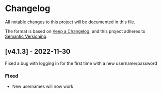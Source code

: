 # Changelog
All notable changes to this project will be documented in this file.

The format is based on [Keep a Changelog](https://keepachangelog.com/en/1.0.0/),
and this project adheres to [Semantic Versioning](https://semver.org/spec/v2.0.0.html).

## [v4.1.3] - 2022-11-30

Fixed a bug with logging in for the first time with a new username/password

### Fixed
- New usernames will now work
